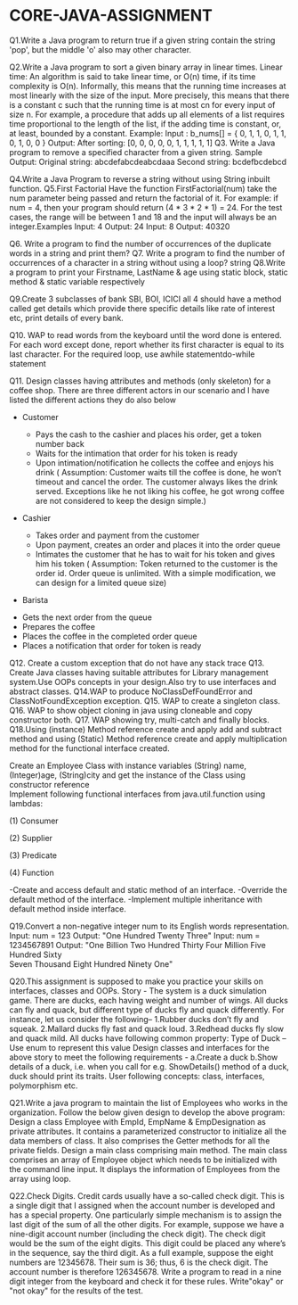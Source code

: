 # CORE-JAVA-ASSIGNMENT

Q1.Write a Java program to return true if a given string contain the string 'pop', but the middle 'o' also may other character.
 
Q2.Write a Java program to sort a given binary array in linear times.
Linear time: An algorithm is said to take linear time, or O(n) time, if its time complexity is O(n). Informally, this means that the running time increases at most linearly with the size of the input. More precisely, this means that there is a constant c such that the running time is at most cn for every input of size n. For example, a procedure that adds up all elements of a list requires time proportional to the length of the list, if the adding time is constant, or, at least, bounded by a constant.
Example:
Input :
b_nums[] = { 0, 1, 1, 0, 1, 1, 0, 1, 0, 0 }
Output:
After sorting: [0, 0, 0, 0, 0, 1, 1, 1, 1, 1]
Q3. Write a Java program to remove a specified character from a given string. 
Sample Output:
Original string:  abcdefabcdeabcdaaa
Second string:  bcdefbcdebcd

Q4.Write a Java Program to reverse a string without using String inbuilt function.
Q5.First Factorial Have the function FirstFactorial(num) take the num parameter being passed and return the factorial of it. For example: if num = 4, then your program should return (4 * 3 * 2 * 1) = 24. For the test cases, the range will be between 1 and 18 and the input will always be an integer.Examples
Input: 4
Output: 24
Input: 8
Output: 40320


Q6. Write a program to find the number of occurrences of the duplicate words in a string and print them?
Q7. Write a program to find the number of occurrences of a character in a string without using a loop?
string
Q8.Write a program to print your Firstname, LastName & age using static block, static method & static variable respectively

Q9.Create 3 subclasses of bank SBI, BOI, ICICI all 4 should have a method called get details which provide there specific details like rate of interest etc, print details of every bank.

Q10. WAP to read words from the keyboard until the word done is entered. For each word except done, report whether its first character is equal to its last character. For the required loop, use awhile statementdo-while statement

Q11. Design classes having attributes and methods (only skeleton) for a coffee shop. There are three different actors in our scenario and I have listed the different actions they do also below

* Customer
  - Pays the cash to the cashier and places his order, get a token number back
  - Waits for the intimation that order for his token is ready
  - Upon intimation/notification he collects the coffee and enjoys his drink
  ( Assumption:  Customer waits till the coffee is done, he won’t timeout and cancel the order. The customer always likes the drink served. Exceptions like he not liking his coffee, he got wrong coffee are not considered to keep the design simple.)

* Cashier
  - Takes order and payment from the customer
  - Upon payment, creates an order and places it into the order queue
  - Intimates the customer that he has to wait for his token and gives him his token
  ( Assumption: Token returned to the customer is the order id. Order queue is unlimited. With a simple modification, we can design for a limited queue size)

* Barista
 - Gets the next order from the queue
 - Prepares the coffee
 - Places the coffee in the completed order queue
 - Places a notification that order for token is ready

Q12. Create a custom exception that do not have any stack trace
Q13. Create Java classes having suitable attributes for Library management system.Use OOPs concepts in your design.Also try to use interfaces and abstract classes.
Q14.WAP to produce NoClassDefFoundError and ClassNotFoundException exception.
Q15. WAP to create a singleton class.
Q16. WAP to show object cloning in java using cloneable and copy constructor both.
Q17. WAP showing try, multi-catch and finally blocks.
Q18.Using (instance) Method reference create and apply add and subtract method and using (Static) Method reference create and apply multiplication method for the functional interface created.

Create an Employee Class with instance variables (String) name, (Integer)age, (String)city and get the instance of the Class using constructor reference  
Implement following functional interfaces from java.util.function using lambdas:

(1) Consumer

(2) Supplier

(3) Predicate

(4) Function

-Create and access default and static method of an interface.
-Override the default method of the interface.
-Implement multiple inheritance with default method inside  interface.

Q19.Convert a non-negative integer num to its English words representation.
    Input: num = 123
    Output: "One Hundred Twenty Three"
    Input: num = 1234567891
    Output: "One Billion Two Hundred Thirty Four Million Five Hundred Sixty            
    Seven Thousand Eight Hundred Ninety One"


Q20.This assignment is supposed to make you practice your skills on interfaces, classes and OOPs.
Story - The system is a duck simulation game. There are ducks, each having weight and number of wings. All ducks can fly and quack, but different type of ducks fly and quack differently. For instance, let us consider the following–
1.Rubber ducks don’t fly and squeak.
2.Mallard ducks fly fast and quack loud.
3.Redhead ducks fly slow and quack mild.
All ducks have following common property:
Type of Duck – Use enum to represent this value
Design classes and interfaces for the above story to meet the following requirements -
a.Create a duck
b.Show details of a duck, i.e. when you call for e.g. ShowDetails() method of a duck, duck should print its traits.
User following concepts: class, interfaces, polymorphism etc.

Q21.Write a java program to maintain the list of Employees who works in the organization. Follow the below given design to develop the above program:
Design a class Employee with EmpId, EmpName & EmpDesignation as private
attributes. It contains a parameterized constructor to initialize all the data members of class. It also comprises the Getter methods for all the private fields.
Design a main class comprising main method. The main class comprises an array of Employee object which needs to be initialized with the command line input.
It displays the information of Employees from the array using loop.

Q22.Check Digits. Credit cards usually have a so-called check digit. This is a single digit that I assigned when the account number is developed and has a special property. One particularly simple mechanism is to assign the last digit of the sum of all the other digits. For example, suppose we have a nine-digit account number (including the check digit). The check digit would be the sum of the eight digits. This digit could be placed any where’s in the sequence, say the
third digit. As a full example, suppose the eight numbers are 12345678. Their sum is 36; thus, 6 is the check digit. The account number is therefore 126345678. Write a program to read in a nine digit integer from the keyboard and check it for these rules. Write"okay" or "not okay" for the results of the test.
